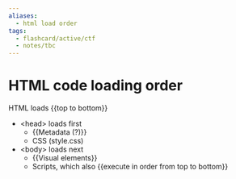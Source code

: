 ```yaml
---
aliases:
  - html load order
tags:
  - flashcard/active/ctf
  - notes/tbc
---
```


# HTML code loading order
HTML loads {{top to bottom}}
- \<head\> loads first
  - {{Metadata (?)}}
  - CSS (style.css)
- \<body\> loads next
  - {{Visual elements}}
  - Scripts, which also {{execute in order from top to bottom}} <!--SR:!2024-12-14,1,230!2024-12-14,1,230!2024-12-14,1,230!2024-12-14,1,230-->
